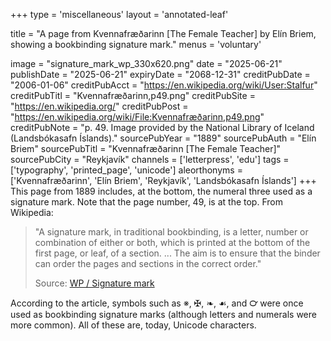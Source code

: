 +++
type = 'miscellaneous'
layout = 'annotated-leaf'

title = "A page from Kvennafræðarinn [The Female Teacher] by Elín Briem, showing a bookbinding signature mark."
menus = 'voluntary'

image = "signature_mark_wp_330x620.png"
date = "2025-06-21"
publishDate = "2025-06-21"
expiryDate = "2068-12-31"
creditPubDate = "2006-01-06"
creditPubAcct = "https://en.wikipedia.org/wiki/User:Stalfur"
creditPubTitl = "Kvennafræðarinn,p49.png"
creditPubSite = "https://en.wikipedia.org/"
creditPubPost = "https://en.wikipedia.org/wiki/File:Kvennafræðarinn,p49.png"
creditPubNote = "p. 49. Image provided by the National Library of Iceland (Landsbókasafn Íslands)."
sourcePubYear = "1889"
sourcePubAuth = "Elín Briem"
sourcePubTitl = "Kvennafræðarinn [The Female Teacher]"
sourcePubCity = "Reykjavík"
channels = ['letterpress', 'edu']
tags = ['typography', 'printed_page', 'unicode']
aleorthonyms = ['Kvennafræðarinn', 'Elín Briem', 'Reykjavík', 'Landsbókasafn Íslands']
+++
This page from 1889 includes, at the bottom, the numeral three used as a signature mark. Note that the page number, 49, is at the top. From Wikipedia:

> "A signature mark, in traditional bookbinding, is a letter, number or combination of either or both, which is printed at the bottom of the first page, or leaf, of a section. ... The aim is to ensure that the binder can order the pages and sections in the correct order."
> 
> Source: [WP / Signature mark](https://en.wikipedia.org/wiki/Signature_mark)

According to the article, symbols such as ※, ✠, ❧, ☙, and ℺ were once used as bookbinding signature marks (although letters and numerals were more common). All of these are, today, Unicode characters.

